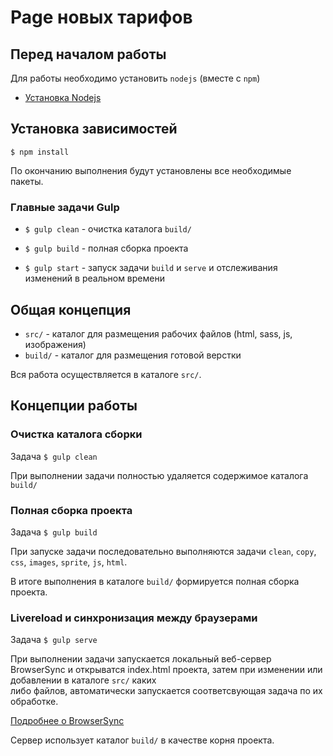 # Page новых тарифов

## Перед началом работы

Для работы необходимо установить `nodejs` (вместе с `npm`)

- [Установка Nodejs](https://github.com/joyent/node/wiki/Installing-Node.js-via-package-manager "Installing Node.js via package manager")

## Установка зависимостей

```
$ npm install
```

По окончанию выполнения будут установлены все необходимые пакеты.

### Главные задачи Gulp

- `$ gulp clean` - очистка каталога `build/`

- `$ gulp build` - полная сборка проекта
- `$ gulp start` - запуск задачи `build` и `serve` и отслеживания изменений в реальном времени

## Общая концепция

- `src/` - каталог для размещения рабочих файлов (html, sass, js, изображения)
- `build/` - каталог для размещения готовой верстки

Вся работа осуществляется в каталоге `src/`.

## Концепции работы

### Очистка каталога сборки

Задача `$ gulp clean`

При выполнении задачи полностью удаляется содержимое каталога `build/`

### Полная сборка проекта

Задача `$ gulp build`

При запуске задачи последовательно выполняются задачи `clean`, `copy`, `css`, `images`, `sprite`, `js`, `html`.

В итоге выполнения в каталоге `build/` формируется полная сборка проекта.

### Livereload и синхронизация между браузерами

Задача `$ gulp serve`

При выполнении задачи запускается локальный веб-сервер BrowserSync и открыватся index.html проекта, затем при изменении или добавлении в каталоге `src/` каких  
либо файлов, автоматически запускается соответсвующая задача по их обработке.

[Подробнее о BrowserSync](http://www.browsersync.io/ "Подробнее о BrowserSync")

Сервер использует каталог `build/` в качестве корня проекта.
